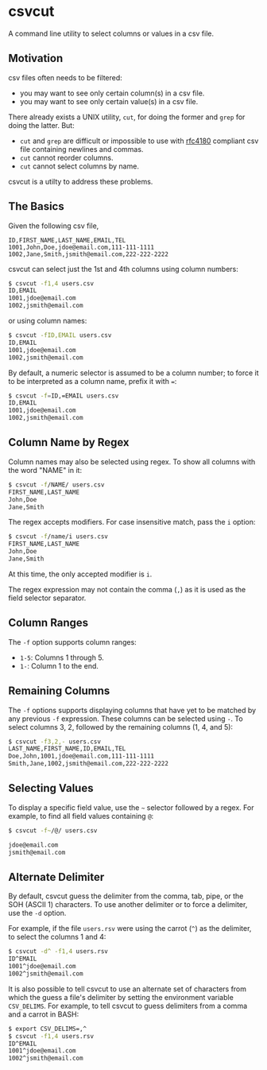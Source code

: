 # csvcut
A command line utility to select columns or values in a csv file.


## Motivation

csv files often needs to be filtered:

- you may want to see only certain column(s) in a csv file.
- you may want to see only certain value(s) in a csv file.

There already exists a UNIX utility, `cut`, for doing the former and `grep` for
doing the latter. But:

- `cut` and `grep` are difficult or impossible to use with [rfc4180] compliant
  csv file containing newlines and commas.
- `cut` cannot reorder columns.
- `cut` cannot select columns by name.

csvcut is a utilty to address these problems.


## The Basics

Given the following csv file,
```csv
ID,FIRST_NAME,LAST_NAME,EMAIL,TEL
1001,John,Doe,jdoe@email.com,111-111-1111
1002,Jane,Smith,jsmith@email.com,222-222-2222
```

csvcut can select just the 1st and 4th columns using column numbers:
```sh
$ csvcut -f1,4 users.csv
ID,EMAIL
1001,jdoe@email.com
1002,jsmith@email.com
```

or using column names:
```sh
$ csvcut -fID,EMAIL users.csv
ID,EMAIL
1001,jdoe@email.com
1002,jsmith@email.com
```

By default, a numeric selector is assumed to be a column number; to force it to
be interpreted as a column name, prefix it with `=`:
```sh
$ csvcut -f=ID,=EMAIL users.csv
ID,EMAIL
1001,jdoe@email.com
1002,jsmith@email.com
```


## Column Name by Regex

Column names may also be selected using regex. To show all columns with the word "NAME" in it:
```sh
$ csvcut -f/NAME/ users.csv
FIRST_NAME,LAST_NAME
John,Doe
Jane,Smith
```

The regex accepts modifiers. For case insensitive match, pass the `i` option:
```sh
$ csvcut -f/name/i users.csv
FIRST_NAME,LAST_NAME
John,Doe
Jane,Smith
```

At this time, the only accepted modifier is `i`.

The regex expression may not contain the comma (`,`) as it is used as the field
selector separator.


## Column Ranges

The `-f` option supports column ranges:
* `1-5`: Columns 1 through 5.
* `1-`: Column 1 to the end.


## Remaining Columns

The `-f` options supports displaying columns that have yet to be matched by any
previous `-f` expression.  These columns can be selected using `-`.  To select
columns 3, 2, followed by the remaining columns (1, 4, and 5):
```sh
$ csvcut -f3,2,- users.csv
LAST_NAME,FIRST_NAME,ID,EMAIL,TEL
Doe,John,1001,jdoe@email.com,111-111-1111
Smith,Jane,1002,jsmith@email.com,222-222-2222
```


## Selecting Values

To display a specific field value, use the `~` selector followed by a regex.
For example, to find all field values containing `@`:
```sh
$ csvcut -f~/@/ users.csv

jdoe@email.com
jsmith@email.com
```


## Alternate Delimiter

By default, csvcut guess the delimiter from the comma, tab, pipe, or the SOH
(ASCII 1) characters.  To use another delimiter or to force a delimiter, use
the `-d` option.

For example, if the file `users.rsv` were using the carrot (`^`) as the
delimiter, to select the columns 1 and 4:
```sh
$ csvcut -d^ -f1,4 users.rsv
ID^EMAIL
1001^jdoe@email.com
1002^jsmith@email.com
```

It is also possible to tell csvcut to use an alternate set of characters from
which the guess a file's delimiter by setting the environment variable
`CSV_DELIMS`.  For example, to tell csvcut to guess delimiters from a comma and
a carrot in BASH:

```sh
$ export CSV_DELIMS=,^
$ csvcut -f1,4 users.rsv
ID^EMAIL
1001^jdoe@email.com
1002^jsmith@email.com
```


[rfc4180]: https://tools.ietf.org/html/rfc4180

